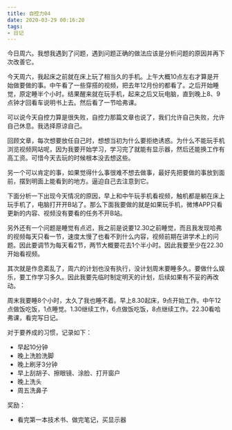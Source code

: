 ```yaml
---
title: 自控力04
date: 2020-03-29 00:16:20
tags:
- 日记
---
```


今日周六。我想我遇到了问题，遇到问题正确的做法应该是分析问题的原因并再下次改善它。

今天周六，我起床之前就在床上玩了相当久的手机。上午大概10点左右才算是开始做要做的事。中午看了一些穿搭的视频，把去年12月份的都看了。之后开始睡觉，原定睡半个小时。结果醒来就在玩手机，起来之后又玩电脑，直到晚上8、9点钟才回看车说明书上去。然后看了一节哈弗课。

可以说今天自控力算是很失败，自控力那篇文章也说了，我们允许自己失败，允许自己休息。我选择原谅自己。

回顾文章，每次想要放任自己时，想想当初为什么要拒绝诱惑。为什么不能玩手机浏览视频网站呢，因为我要开始学习，学习完了就能有显示器，然后还能换工作有高工资。可惜今天去玩的时候根本没去想这些。

另一个可以肯定的事，如果觉得什么事很难不想去做事，最好先把要做的事放到面前，摆到明面上能看到的地方。逼迫自己去注意到它。

下面分析一下出现今天情况的原因，早上和中午玩手机看视频，触机都是躺在床上玩手机了，电脑打开开B站了。那么下面我要做的就是如果玩手机，微博APP只看更新的内容、视频没有要看的任务不开B站。

另外还有一个问题是睡觉有点迟，我之前是说要12.30之前睡觉，而且我发现哈弗的视频每天只看一节，速度太慢了也看不到什么内容，视频前期在讲学术上的问题。因此要调节为每天看2节，两节大概要花去1个半小时。因此我要至少在22.30开始看视频。

其次就是作息紊乱了，周六的计划也没有执行，没计划周末要睡多久。要做什么娱乐，要工作学习多久。因此我要先临时制定明天的计划，后续如果有不妥的再改动。

周末我要睡8个小时，太久了我也睡不着。早上8.30起床，9点开始工作。中午12点做饭吃饭，1点睡觉。1.30继续工作，6点做饭吃饭，8点继续工作。22.30看哈弗课，看完写日记。

对于要养成的习惯，记录如下：
- 早起10分钟
- 晚上洗脸洗脚
- 晚上刷牙3分钟
- 早上刮胡子、擦眼镜、涂脸、打开窗户
- 晚上洗头
- 周五洗鼻子

奖励：
- 看完第一本技术书、做完笔记，买显示器
